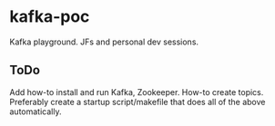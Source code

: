 # kafka-poc
Kafka playground. JFs and personal dev sessions.

## ToDo

Add how-to install and run Kafka, Zookeeper.
How-to create topics.
Preferably create a startup script/makefile that does all of the above automatically.
